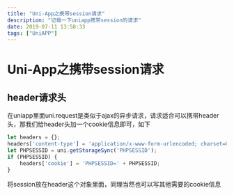 ```yaml
---
title: "Uni-App之携带session请求"
description: "记载一下uniapp携带session的请求"
date: 2019-07-11 13:58:33
tags: ["UniAPP"]
---
```


# Uni-App之携带session请求

## header请求头

在uniapp里面uni.request是类似于ajax的异步请求，请求适合可以携带header头，那我们给header头加一个cookie信息即可，如下

```javascript
let headers = {};
headers['content-type'] = 'application/x-www-form-urlencoded; charset=UTF-8';
let PHPSESSID = uni.getStorageSync('PHPSESSID');
if (PHPSESSID) {
	headers['cookie'] = 'PHPSESSID=' + PHPSESSID;
}
```

将session放在header这个对象里面，同理当然也可以写其他需要的cookie信息